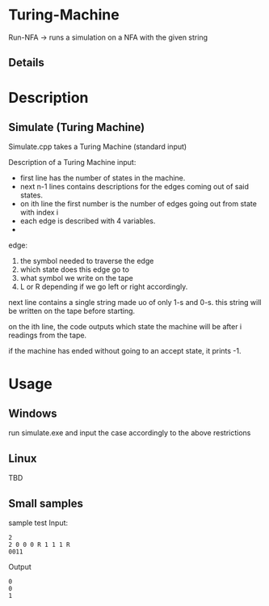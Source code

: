 # Turing-Machine
Run-NFA -> runs a simulation on a NFA with the given string

## Details

# Description
## Simulate (Turing Machine)
Simulate.cpp takes a Turing Machine (standard input)

Description of a Turing Machine input:
- first line has the number of states in the machine.
- next n-1 lines contains descriptions for the edges coming out of said states.
- on ith line the first number is the number of edges going out from state with index i
- each edge is described with 4 variables.
- 
edge:
1. the symbol needed to traverse the edge
2. which state does this edge go to
3. what symbol we write on the tape
4. L or R depending if we go left or right accordingly.

next line contains a single string made uo of only 1-s and 0-s. this string will be written on the tape before starting.

on the ith line, the code outputs which state the machine will be after i readings from the tape.

if the machine has ended without going to an accept state, it prints -1.

# Usage

## Windows
run simulate.exe and input the case accordingly to the above restrictions

## Linux
TBD

## Small samples
sample test
Input:
```
2
2 0 0 0 R 1 1 1 R
0011
```
Output
```
0
0
1
```
